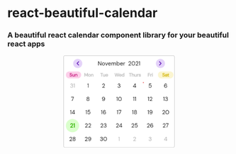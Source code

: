 # react-beautiful-calendar

### A beautiful react calendar component library for your beautiful react apps

<p align="center">
    <img src="./readme-media/base-calendar-ss.png" width="50%" alt="base-calendar-image"/>
</p>
